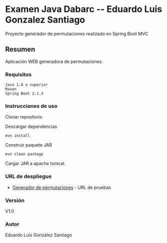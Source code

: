 # Examen Java Dabarc -- Eduardo Luis Gonzalez Santiago
Proyecto generador de permutaciones realizado en Spring Boot MVC
## Resumen
Aplicación WEB generadora de permutaciones.
### Requisitos

```
Java 1.8 o superior
Maven
Spring Boot 2.1.3
```

### Instrucciones de uso

Clonar repositorio 

Descargar dependencias
```
mvn install
```

Construir paquete JAR
```
mvn clean package
```

Cargar JAR a apache tomcat.

### URL de despliegue


* [Generador de permutaciones](https://dabarc-test.herokuapp.com/) - URL de pruebas


### Versión

V1.0

### Autor

Eduardo Luis González Santiago



